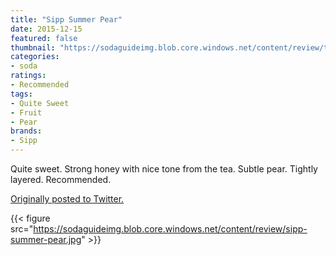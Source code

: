 ```yaml
---
title: "Sipp Summer Pear"
date: 2015-12-15
featured: false
thumbnail: "https://sodaguideimg.blob.core.windows.net/content/review/thumbs/sipp-summer-pear.jpg"
categories:
- soda
ratings:
- Recommended
tags:
- Quite Sweet
- Fruit
- Pear
brands:
- Sipp
---
```


Quite sweet. Strong honey with nice tone from the tea. Subtle pear. Tightly layered. Recommended.

[Originally posted to Twitter.](https://twitter.com/Cavorter/status/676847969577103360)

{{< figure src="https://sodaguideimg.blob.core.windows.net/content/review/sipp-summer-pear.jpg" >}}
